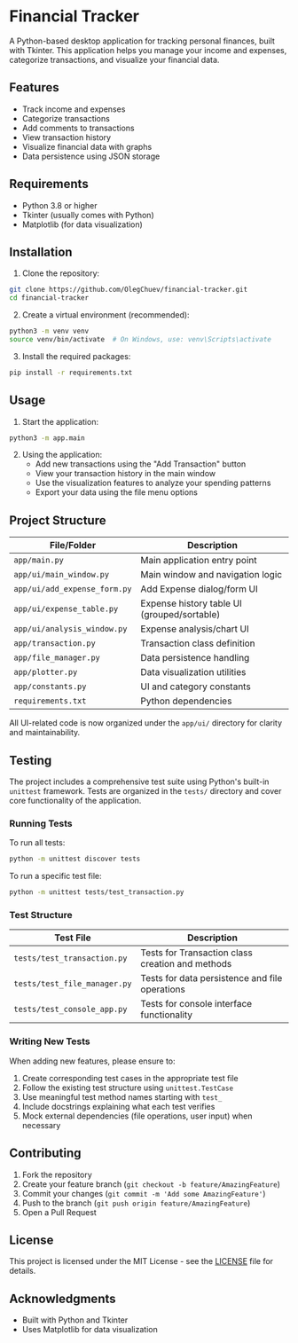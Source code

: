 # Financial Tracker

A Python-based desktop application for tracking personal finances, built with Tkinter. This application helps you manage your income and expenses, categorize transactions, and visualize your financial data.

## Features

- Track income and expenses
- Categorize transactions
- Add comments to transactions
- View transaction history
- Visualize financial data with graphs
- Data persistence using JSON storage

## Requirements

- Python 3.8 or higher
- Tkinter (usually comes with Python)
- Matplotlib (for data visualization)

## Installation

1. Clone the repository:
```bash
git clone https://github.com/OlegChuev/financial-tracker.git
cd financial-tracker
```

2. Create a virtual environment (recommended):

```bash
python3 -m venv venv
source venv/bin/activate  # On Windows, use: venv\Scripts\activate
```

3. Install the required packages:
```bash
pip install -r requirements.txt
```

## Usage

1. Start the application:
```bash
python3 -m app.main
```

2. Using the application:
   - Add new transactions using the "Add Transaction" button
   - View your transaction history in the main window
   - Use the visualization features to analyze your spending patterns
   - Export your data using the file menu options

## Project Structure

| File/Folder                | Description                                 |
|----------------------------|---------------------------------------------|
| `app/main.py`              | Main application entry point                |
| `app/ui/main_window.py`    | Main window and navigation logic            |
| `app/ui/add_expense_form.py` | Add Expense dialog/form UI                |
| `app/ui/expense_table.py`  | Expense history table UI (grouped/sortable) |
| `app/ui/analysis_window.py`| Expense analysis/chart UI                   |
| `app/transaction.py`       | Transaction class definition                |
| `app/file_manager.py`      | Data persistence handling                   |
| `app/plotter.py`           | Data visualization utilities                |
| `app/constants.py`         | UI and category constants                   |
| `requirements.txt`         | Python dependencies                         |

All UI-related code is now organized under the `app/ui/` directory for clarity and maintainability.

## Testing

The project includes a comprehensive test suite using Python's built-in `unittest` framework. Tests are organized in the `tests/` directory and cover core functionality of the application.

### Running Tests

To run all tests:
```bash
python -m unittest discover tests
```

To run a specific test file:
```bash
python -m unittest tests/test_transaction.py
```

### Test Structure

| Test File                  | Description                                 |
|---------------------------|---------------------------------------------|
| `tests/test_transaction.py` | Tests for Transaction class creation and methods |
| `tests/test_file_manager.py` | Tests for data persistence and file operations |
| `tests/test_console_app.py` | Tests for console interface functionality |

### Writing New Tests

When adding new features, please ensure to:
1. Create corresponding test cases in the appropriate test file
2. Follow the existing test structure using `unittest.TestCase`
3. Use meaningful test method names starting with `test_`
4. Include docstrings explaining what each test verifies
5. Mock external dependencies (file operations, user input) when necessary

## Contributing

1. Fork the repository
2. Create your feature branch (`git checkout -b feature/AmazingFeature`)
3. Commit your changes (`git commit -m 'Add some AmazingFeature'`)
4. Push to the branch (`git push origin feature/AmazingFeature`)
5. Open a Pull Request

## License

This project is licensed under the MIT License - see the [LICENSE](LICENSE) file for details.

## Acknowledgments

- Built with Python and Tkinter
- Uses Matplotlib for data visualization
